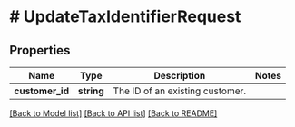 # # UpdateTaxIdentifierRequest

## Properties

Name | Type | Description | Notes
------------ | ------------- | ------------- | -------------
**customer_id** | **string** | The ID of an existing customer. | 

[[Back to Model list]](../../README.md#documentation-for-models) [[Back to API list]](../../README.md#documentation-for-api-endpoints) [[Back to README]](../../README.md)


